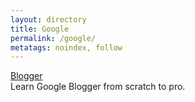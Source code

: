 ```yaml
---
layout: directory
title: Google
permalink: /google/
metatags: noindex, follow
---
```


<div class="panel panel-success">
  <div class="panel-heading">
    <a class="panel-title" href="/blogger/">Blogger</a>
  </div>
	 <div class="panel-body">
		 Learn Google Blogger from scratch to pro.
	 </div>
</div>